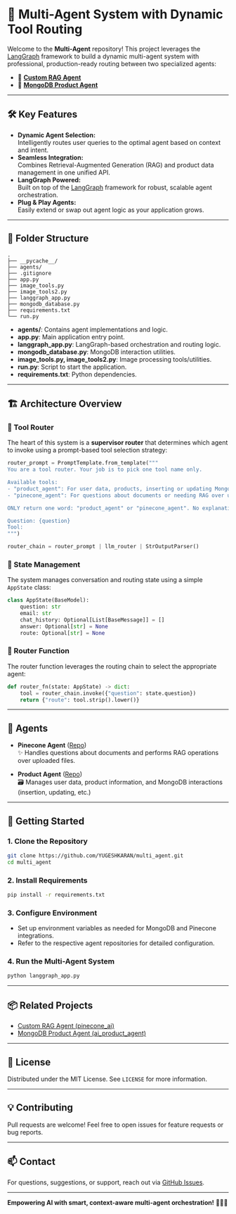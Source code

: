# 🤖 Multi-Agent System with Dynamic Tool Routing

Welcome to the **Multi-Agent** repository! This project leverages the [LangGraph](https://github.com/langchain-ai/langgraph) framework to build a dynamic multi-agent system with professional, production-ready routing between two specialized agents:

- 🔗 **[Custom RAG Agent](https://github.com/YUGESHKARAN/pinecone_ai.git)**
- 🍃 **[MongoDB Product Agent](https://github.com/YUGESHKARAN/ai_product_agent.git)**

---

## 🛠️ Key Features

- **Dynamic Agent Selection:**  
  Intelligently routes user queries to the optimal agent based on context and intent.
- **Seamless Integration:**  
  Combines Retrieval-Augmented Generation (RAG) and product data management in one unified API.
- **LangGraph Powered:**  
  Built on top of the [LangGraph](https://github.com/langchain-ai/langgraph) framework for robust, scalable agent orchestration.
- **Plug & Play Agents:**  
  Easily extend or swap out agent logic as your application grows.

---

## 📁 Folder Structure

```plaintext
.
├── __pycache__/
├── agents/
├── .gitignore
├── app.py
├── image_tools.py
├── image_tools2.py
├── langgraph_app.py
├── mongodb_database.py
├── requirements.txt
└── run.py
```

- **agents/**: Contains agent implementations and logic.
- **app.py**: Main application entry point.
- **langgraph_app.py**: LangGraph-based orchestration and routing logic.
- **mongodb_database.py**: MongoDB interaction utilities.
- **image_tools.py, image_tools2.py**: Image processing tools/utilities.
- **run.py**: Script to start the application.
- **requirements.txt**: Python dependencies.

---

## 🏗️ Architecture Overview

### 🧭 Tool Router

The heart of this system is a **supervisor router** that determines which agent to invoke using a prompt-based tool selection strategy:

```python
router_prompt = PromptTemplate.from_template("""
You are a tool router. Your job is to pick one tool name only.

Available tools:
- "product_agent": For user data, products, inserting or updating MongoDB entries.
- "pinecone_agent": For questions about documents or needing RAG over uploaded documents.

ONLY return one word: "product_agent" or "pinecone_agent". No explanation.

Question: {question}
Tool:
""")

router_chain = router_prompt | llm_router | StrOutputParser()
```

### 🏪 State Management

The system manages conversation and routing state using a simple `AppState` class:

```python
class AppState(BaseModel):
    question: str
    email: str
    chat_history: Optional[List[BaseMessage]] = []
    answer: Optional[str] = None
    route: Optional[str] = None
```

### 🚦 Router Function

The router function leverages the routing chain to select the appropriate agent:

```python
def router_fn(state: AppState) -> dict:
    tool = router_chain.invoke({"question": state.question})
    return {"route": tool.strip().lower()}
```

---

## 🤝 Agents

- **Pinecone Agent** ([Repo](https://github.com/YUGESHKARAN/pinecone_ai.git))  
  ✨ Handles questions about documents and performs RAG operations over uploaded files.

- **Product Agent** ([Repo](https://github.com/YUGESHKARAN/ai_product_agent.git))  
  🗃️ Manages user data, product information, and MongoDB interactions (insertion, updating, etc.)

---

## 🚀 Getting Started

### 1. Clone the Repository

```bash
git clone https://github.com/YUGESHKARAN/multi_agent.git
cd multi_agent
```

### 2. Install Requirements

```bash
pip install -r requirements.txt
```

### 3. Configure Environment

- Set up environment variables as needed for MongoDB and Pinecone integrations.
- Refer to the respective agent repositories for detailed configuration.

### 4. Run the Multi-Agent System

```bash
python langgraph_app.py
```

---

## 📦 Related Projects

- [Custom RAG Agent (pinecone_ai)](https://github.com/YUGESHKARAN/pinecone_ai.git)
- [MongoDB Product Agent (ai_product_agent)](https://github.com/YUGESHKARAN/ai_product_agent.git)

---

## 📝 License

Distributed under the MIT License. See `LICENSE` for more information.

---

## 💡 Contributing

Pull requests are welcome! Feel free to open issues for feature requests or bug reports.

---

## 📫 Contact

For questions, suggestions, or support, reach out via [GitHub Issues](https://github.com/YUGESHKARAN/multi_agent/issues).

---

**Empowering AI with smart, context-aware multi-agent orchestration!** 🚦🤝🤖

